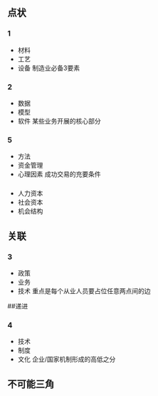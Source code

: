 ## 点状
### 1
 - 材料
 - 工艺
 - 设备
制造业必备3要素

### 2
 - 数据
 - 模型
 - 软件
某些业务开展的核心部分

### 5
 - 方法
 - 资金管理
 - 心理因素
成功交易的充要条件

### 
 - 人力资本
 - 社会资本
 - 机会结构


## 关联
### 3
 - 政策
 - 业务
 - 技术
重点是每个从业人员要占位任意两点间的边

##递进
### 4
 - 技术
 - 制度
 - 文化
企业/国家机制形成的高低之分


## 不可能三角
###

###



